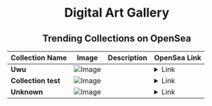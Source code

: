 <div align="center">

# Digital Art Gallery

## Trending Collections on OpenSea

| Collection Name                       | Image                                                                                     | Description                       | OpenSea Link                                                                                          |
|---------------------------------------|-------------------------------------------------------------------------------------------|-----------------------------------|--------------------------------------------------------------------------------------------------------|
| **Uwu** | ![Image](https://i.seadn.io/s/raw/files/b11f8e34c1856154a5e2d46b2168921b.jpg?w=500&auto=format?w=200&auto=format) |  | <details><summary>Link</summary>[Uwu](https://opensea.io/collection/uwu-38)</details> |
| **Collection test** | ![Image](https://i.seadn.io/s/raw/files/a013186a1d95712606091c5d9b64d7e6.png?w=500&auto=format?w=200&auto=format) |  | <details><summary>Link</summary>[Collection test](https://opensea.io/collection/collection-test-24)</details> |
| **Unknown** | ![Image](https://i.seadn.io/s/raw/files/1645f801ea77b4aa8a2a7ff413e694f2.jpg?w=500&auto=format?w=200&auto=format) |  | <details><summary>Link</summary>[Unknown](https://opensea.io/collection/unknown-172111)</details> |

</div>
